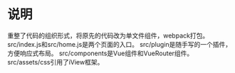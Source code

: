 说明
==========================
重整了代码的组织形式，将原先的代码改为单文件组件，webpack打包。
src/index.js和src/home.js是两个页面的入口。
src/plugin是随手写的一个插件，方便响应式布局。
src/components是Vue组件和VueRouter组件。
src/assets/css引用了iView框架。

